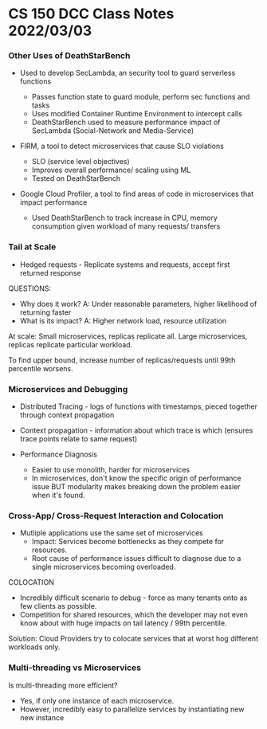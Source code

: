 # CS 150 DCC Class Notes 2022/03/03

### Other Uses of DeathStarBench

* Used to develop SecLambda, an security tool to guard serverless functions
  * Passes function state to guard module, perform sec functions and tasks
  * Uses modified Container Runtime Environment to intercept calls
  * DeathStarBench used to measure performance impact of SecLambda
    (Social-Network and Media-Service)

* FIRM, a tool to detect microservices that cause SLO violations
  * SLO (service level objectives)
  * Improves overall performance/ scaling using ML
  * Tested on DeathStarBench

* Google Cloud Profiler, a tool to find areas of code in microservices that
  impact performance
  * Used DeathStarBench to track increase in CPU, memory consumption given
    workload of many requests/ transfers

### Tail at Scale

* Hedged requests - Replicate systems and requests, accept first returned
  response

QUESTIONS:

* Why does it work? A: Under reasonable parameters, higher likelihood of
  returning faster
* What is its impact? A: Higher network load, resource utilization

At scale:
Small microservices, replicas replicate all. Large microservices, replicas
replicate particular workload.

To find upper bound, increase number of replicas/requests until 99th percentile
worsens.

### Microservices and Debugging

* Distributed Tracing - logs of functions with timestamps, pieced together
  through context propagation
* Context propagation - information about which trace is which (ensures trace
  points relate to same request)

* Performance Diagnosis
  * Easier to use monolith, harder for microservices
  * In microservices, don't know the specific origin of performance issue
    BUT modularity makes breaking down the problem easier when it's found.

### Cross-App/ Cross-Request Interaction and Colocation

* Mutliple applications use the same set of microservices
  * Impact: Services become bottlenecks as they compete for resources.
  * Root cause of performance issues difficult to diagnose due to a single
    microservices becoming overloaded.

COLOCATION

* Incredibly difficult scenario to debug - force as many tenants onto as
  few clients as possible.
* Competition for shared resources, which the developer may not even know
  about with huge impacts on tail latency / 99th percentile.

Solution: Cloud Providers try to colocate services that at worst hog
different workloads only. 

### Multi-threading vs Microservices

Is multi-threading more efficient? 

* Yes, if only one instance of each microservice.
* However, incredibly easy to parallelize services by instantiating new
  new instance


